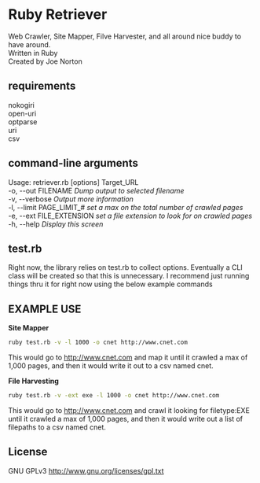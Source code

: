 Ruby Retriever  
==============

Web Crawler, Site Mapper, Filve Harvester, and all around nice buddy to have around.  
Written in Ruby  
Created by Joe Norton  

requirements
------------
nokogiri  
open-uri  
optparse  
uri  
csv  
  
command-line arguments
-----------------------
Usage: retriever.rb [options] Target_URL  
    -o, --out FILENAME               *Dump output to selected filename*  
    -v, --verbose                    *Output more information*  
    -l, --limit PAGE_LIMIT_#         *set a max on the total number of crawled pages*  
    -e, --ext FILE_EXTENSION         *set a file extension to look for on crawled pages*  
    -h, --help                       *Display this screen*  
  
test.rb
-------
Right now, the library relies on test.rb to collect options. Eventually a CLI class will be created so that this is unnecessary. I recommend just running things thru it for right now using the below example commands  
  
EXAMPLE USE  
-----------
   
 **Site Mapper**  
```sh
ruby test.rb -v -l 1000 -o cnet http://www.cnet.com
```  
  
This would go to http://www.cnet.com and map it until it crawled a max of 1,000 pages, and then it would write it out to a csv named cnet.  
  
 **File Harvesting**  
```sh
ruby test.rb -v -ext exe -l 1000 -o cnet http://www.cnet.com
```  
  
This would go to http://www.cnet.com and crawl it looking for filetype:EXE until it crawled a max of 1,000 pages, and then it would write out a list of filepaths to a csv named cnet.  
  
License
-------
GNU GPLv3 http://www.gnu.org/licenses/gpl.txt